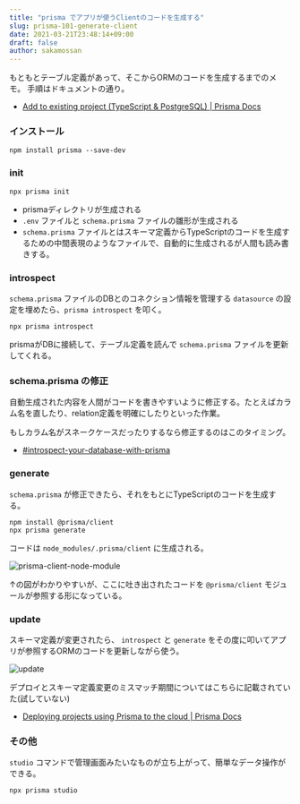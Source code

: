 ```yaml
---
title: "prisma でアプリが使うClientのコードを生成する"
slug: prisma-101-generate-client
date: 2021-03-21T23:48:14+09:00
draft: false
author: sakamossan
---
```


もともとテーブル定義があって、そこからORMのコードを生成するまでのメモ。
手順はドキュメントの通り。

- [Add to existing project (TypeScript & PostgreSQL) | Prisma Docs](https://www.prisma.io/docs/getting-started/setup-prisma/add-to-existing-project-typescript-postgres)

### インストール

```
npm install prisma --save-dev
```


### init

```
npx prisma init
```

- prismaディレクトリが生成される
- `.env` ファイルと `schema.prisma` ファイルの雛形が生成される
- `schema.prisma` ファイルとはスキーマ定義からTypeScriptのコードを生成するための中間表現のようなファイルで、自動的に生成されるが人間も読み書きする。


### introspect

`schema.prisma` ファイルのDBとのコネクション情報を管理する `datasource` の設定を埋めたら、`prisma introspect` を叩く。

```
npx prisma introspect
```

prismaがDBに接続して、テーブル定義を読んで `schema.prisma` ファイルを更新してくれる。


### schema.prisma の修正

自動生成された内容を人間がコードを書きやすいように修正する。たとえばカラム名を直したり、relation定義を明確にしたりといった作業。

もしカラム名がスネークケースだったりするなら修正するのはこのタイミング。

- [#introspect-your-database-with-prisma](https://www.prisma.io/docs/getting-started/setup-prisma/add-to-existing-project-typescript-postgres#introspect-your-database-with-prisma)


### generate

`schema.prisma` が修正できたら、それをもとにTypeScriptのコードを生成する。

```
npm install @prisma/client
npx prisma generate
```

コードは `node_modules/.prisma/client` に生成される。

![prisma-client-node-module](https://www.prisma.io/docs/static/23697e3841e07a262f2e2eae70d11b19/a6d36/prisma-client-node-module.png)

↑の図がわかりやすいが、ここに吐き出されたコードを `@prisma/client` モジュールが参照する形になっている。


### update

スキーマ定義が変更されたら、 `introspect` と `generate` をその度に叩いてアプリが参照するORMのコードを更新しながら使う。

![update](https://imgur.com/ToNkpb2.png)

デプロイとスキーマ定義変更のミスマッチ期間についてはこちらに記載されていた(試していない)

- [Deploying projects using Prisma to the cloud | Prisma Docs](https://www.prisma.io/docs/guides/deployment/deployment#deploying-database-changes-with-prisma-migrate)


### その他

`studio` コマンドで管理画面みたいなものが立ち上がって、簡単なデータ操作ができる。

```
npx prisma studio
```

